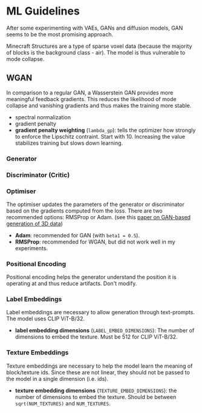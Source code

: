 # ML Guidelines
After some experimenting with VAEs, GANs and diffusion models, GAN seems to be the most promising approach.

Minecraft Structures are a type of sparse voxel data (because the majority of blocks is the background class - air). The
model is thus vulnerable to mode collapse.

## WGAN
In comparison to a regular GAN, a Wasserstein GAN provides more meaningful feedback gradients. This reduces the
likelihood of mode collapse and vanishing gradients and thus makes the training more stable.

- spectral normalization
- gradient penalty
- **gradient penalty weighting** (`lambda_gp`): tells the optimizer how strongly to enforce the Lipschitz contraint.
  Start with 10. Increasing the value stabilizes training but slows down learning.

### Generator

### Discriminator (Critic)

### Optimiser
The optimiser updates the parameters of the generator or discriminator based on the gradients computed from the loss.
There are two recommended options: RMSProp or Adam.
(see this [paper on GAN-based generation of 3D data](https://www.sciencedirect.com/science/article/pii/S1361841524000252))
- **Adam**: recommended for GAN (with `beta1 = 0.5`).
- **RMSProp**: recommended for WGAN, but did not work well in my experiments.

### Positional Encoding
Positional encoding helps the generator understand the position it is operating at and thus reduce artifacts. Don't
modify.

### Label Embeddings
Label embeddings are necessary to allow generation through text-prompts. The model uses CLIP ViT-B/32.
- **label embedding dimensions** (`LABEL_EMBED_DIMENSIONS`): The number of dimensions to embed the texture. Must be 512
  for CLIP ViT-B/32.

### Texture Embeddings
Texture embeddings are necessary to help the model learn the meaning of block/texture ids. Since these are not linear,
they should not be passed to the model in a single dimension (i.e. ids).
- **texture embedding dimensions** (`TEXTURE_EMBED_DIMENSIONS`): the number of dimensions to embed the texture. Should
  be between `sqrt(NUM_TEXTURES)` and `NUM_TEXTURES`.